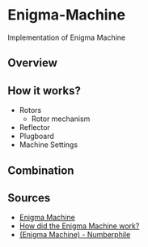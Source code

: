 # Enigma-Machine
Implementation of Enigma Machine

## Overview

## How it works?

* Rotors
  * Rotor mechanism
* Reflector 
* Plugboard
* Machine Settings

## Combination

## Sources
* [Enigma Machine](https://en.wikipedia.org/wiki/Enigma_machine)
* [How did the Enigma Machine work?](https://www.youtube.com/watch?v=ybkkiGtJmkM&ab_channel=JaredOwen)
* [(Enigma Machine) - Numberphile](https://www.youtube.com/watch?v=G2_Q9FoD-oQ&t=20s&ab_channel=Numberphile)


